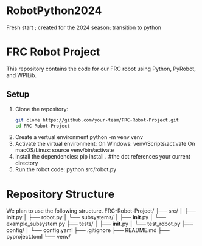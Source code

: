 # RobotPython2024
 Fresh start ; created for the 2024 season; transition to python


 # FRC Robot Project

This repository contains the code for our FRC robot using Python, PyRobot, and WPILib.

## Setup

1. Clone the repository:
   ```sh
   git clone https://github.com/your-team/FRC-Robot-Project.git
   cd FRC-Robot-Project
2. Create a vertual environment
    python -m venv venv
3. Activate the virtual environment:
    On Windows: venv\Scripts\activate
    On macOS/Linux: source venv/bin/activate
4. Install the dependencies:
    pip install . #the dot references your current directory
5. Run the robot code:
    python src/robot.py

# Repository Structure
We plan to use the following structure.
FRC-Robot-Project/
├── src/
│   ├── __init__.py
│   ├── robot.py
│   └── subsystems/
│       ├── __init__.py
│       └── example_subsystem.py
├── tests/
│   ├── __init__.py
│   └── test_robot.py
├── config/
│   └── config.yaml
├── .gitignore
├── README.md
├── pyproject.toml
└── venv/